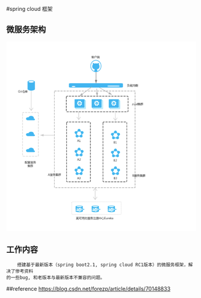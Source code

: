 #spring cloud 框架

## 微服务架构

 ![微服务系统架构图](./doc/microServerSystem.png)
 
## 工作内容
        搭建基于最新版本（spring boot2.1, spring cloud RC1版本）的微服务框架，解决了惨考资料
    的一些bug, 和老版本与最新版本不兼容的问题。
 
 
 ##reference
 https://blog.csdn.net/forezp/article/details/70148833